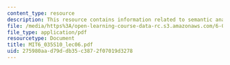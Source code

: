 ```yaml
---
content_type: resource
description: This resource contains information related to semantic analysis.
file: /media/https%3A/open-learning-course-data-rc.s3.amazonaws.com/6-035-computer-language-engineering-spring-2010/275980aad79ddb35c3872f07019d3278_MIT6_035S10_lec06.pdf
file_type: application/pdf
resourcetype: Document
title: MIT6_035S10_lec06.pdf
uid: 275980aa-d79d-db35-c387-2f07019d3278
---
```

